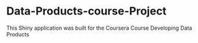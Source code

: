 # Data-Products-course-Project
This Shiny application was built for the Coursera Course Developing Data Products 
